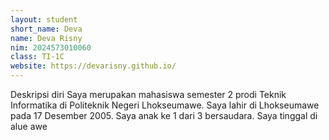 ```yaml
---
layout: student
short_name: Deva
name: Deva Risny
nim: 2024573010060
class: TI-1C
website: https://devarisny.github.io/
---
```

Deskripsi diri Saya merupakan mahasiswa semester 2 prodi Teknik Informatika di Politeknik Negeri Lhokseumawe. Saya lahir di Lhokseumawe pada 17 Desember 2005. Saya anak ke 1 dari 3 bersaudara. Saya tinggal di alue awe
